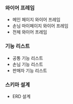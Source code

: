 ### 와이어 프레임
- 메인 페이지 와이어 프레임
- 손님 마이페이지 와이어 프레임
- 전체 와이어 프레임

### 기능 리스트
- 공통 기능 리스트
- 손님 기능 리스트
- 판매자 기능 리스트


### 스키마 설계
- ERD 설계
